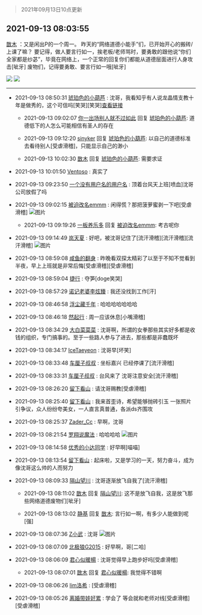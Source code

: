 > 2021年09月13日10点更新
<link rel="stylesheet" href="https://cdn.jsdelivr.net/gh/taotie6/sampleJSON@main/css/photo_show.css">
<meta name="referrer" content="no-referrer" />


 ## 2021-09-13 08:03:55 

 [㪚木](https://www.coolapk.com/feed/29949345?shareKey=Mzk3NDAxZjU5YWVjNjEzZTk3MWY~) ：又是闲出P的一个周一。
昨天的“网络道德小能手”们，已开始开心的搬砖/上课了嘛？
要记得，做人要言行如一，挨老板/老师骂时，要勇敢的跟他说“你们全家都是纱苾”，毕竟在网络上，一个正常的回复你们都能从道德层面进行人身攻击[呲牙]
废物们，记得要勇敢、要言行如一哦[呲牙] 

<div class="album">
<img class="img-item" src="https://image.coolapk.com/feed/2019/1215/13/1081091_5b93e2b6_6172_0998@296x177.gif" />
<img class="img-item" src="https://image.coolapk.com/feed/2021/0719/22/1081091_af8aad1f_6549_5893@218x218.gif" />
</div>

 ------- 

- 2021-09-13 08:50:31 [琥珀色的小葫芦](uid=3670859) : 沈哥，我看知乎有人说龙晶情支教十年是做秀的，这个可信吗[笑哭][笑哭]<a class="feed-link-url" href="https://www.zhihu.com/answer/2113894699" title="https://www.zhihu.com/answer/2113894699" target="_blank" rel="nofollow">查看链接</a> 

    - 2021-09-13 09:02:07 [你一出场别人就不过如此](uid=2538561) 回复 [琥珀色的小葫芦](uid=3670859): 道德低下的人怎么可能相信有圣人的存在 

    - 2021-09-13 09:12:20 [sinyker](uid=684334) 回复 [琥珀色的小葫芦](uid=3670859): 以自己的道德标准去看待别人[受虐滑稽]，只能显示自己的渺小 

    - 2021-09-13 10:02:30 [㪚木](uid=1081091) 回复 [琥珀色的小葫芦](uid=3670859): 需要求证 

- 2021-09-13 10:01:50 [Ventoso](uid=1079215) : 真实了 

- 2021-09-13 09:23:50 [一个没有用户名的用户名](uid=1314924) : 顶着台风天上班[喷血]沈哥公司放假了吗 

- 2021-09-13 09:02:15 [被迫改名emmm](uid=3302275) : 闲得慌？那把菠萝蜜剥一下吧[受虐滑稽] ![图片](https://image.coolapk.com/feed/2021/0913/09/3302275_77292811_4933_9212@1080x2310.jpeg)

    - 2021-09-13 09:19:26 [一板养乐多](uid=3196272) 回复 [被迫改名emmm](uid=3302275): 考古呢你 

- 2021-09-13 09:14:49 [岚天夏](uid=1974131) : 好吧，被沈哥记住了[流汗滑稽][流汗滑稽][流汗滑稽] ![图片](https://image.coolapk.com/feed/2021/0913/09/1974131_f5d97624_5687_4768@1080x649.jpeg)

- 2021-09-13 08:59:08 [咸鱼的翻身](uid=3945270) : 昨晚看双探太精彩了以至于不知不觉看到半夜，早上上班就是非常后悔[受虐滑稽][受虐滑稽] 

- 2021-09-13 08:59:04 [捷行](uid=1629443) : 夺笋[doge笑哭] 

- 2021-09-13 08:57:29 [诺记老婆李炫臻](uid=2802596) : 我还没找到工作[汗] 

- 2021-09-13 08:46:58 [浮尘藏千年](uid=618671) : 哈哈哈哈哈哈哈 

- 2021-09-13 08:46:18 [然起行](uid=2111263) : 周一应该休息[小嘴滑稽] 

- 2021-09-13 08:34:29 [大白菜菜菜](uid=2081020) : 沈哥啊，所谓的女拳那些其实好多都是收钱的组织，专门搞事的。至于一些路人参与了进去，那些都是非蠢既坏 

- 2021-09-13 08:34:17 [IceTaeyeon](uid=2789926) : 沈哥早[坏笑] 

- 2021-09-13 08:33:48 [车厘子叔叔](uid=1756803) : 坐标嘉兴 已经停课了[流汗滑稽] 

- 2021-09-13 08:33:31 [车厘子叔叔](uid=1756803) : 台风来了 沈哥注意安全[流汗滑稽] 

- 2021-09-13 08:26:20 [留下看山](uid=1654131) : 请沈哥赐教[受虐滑稽] 

- 2021-09-13 08:25:40 [留下看山](uid=1654131) : 我来首歪诗，希望能够抛砖引玉
一张照片引争议，众人纷纷夸美女，一人直言真普通，各派ds齐围攻 

- 2021-09-13 08:25:37 [Zader_Cc](uid=1453125) : 早啊，沈哥 

- 2021-09-13 08:21:54 [罗翔说魔法](uid=2307872) : 哈哈哈哈 ![图片](https://image.coolapk.com/feed/2021/0906/19/2715553_b78384fb_7420_3252@300x299.jpeg)

- 2021-09-13 08:14:58 [优秀的小达同学](uid=3114536) : 好早啊[喵喵] 

- 2021-09-13 08:13:54 [留下看山](uid=1654131) : 起床啦，又是学习的一天，努力奋斗，成为像沈哥这么帅的人而努力 

- 2021-09-13 08:09:33 [隔山望川](uid=1298169) : 沈哥逐渐放飞自我了[流汗滑稽] 

    - 2021-09-13 08:11:02 [㪚木](uid=1081091) 回复 [隔山望川](uid=1298169): 这不是放飞自我，这是放飞那些网络道德废物们[呲牙] 

    - 2021-09-13 08:13:02 [静基](uid=1353091) 回复 [㪚木](uid=1081091): 言行如一啊，有多少人能做到呢[强] 

- 2021-09-13 08:07:36 [Z小武](uid=540492) : 沈哥 ![图片](https://image.coolapk.com/feed/2021/0913/08/540492_98679f9a_1655_4509@700x700.jpeg)

- 2021-09-13 08:07:09 [北极狼G2015](uid=1022608) : 好早啊，哥[二哈] 

- 2021-09-13 08:06:09 [君心似暖楊](uid=3303409) : 沈哥觉得早上跑步好吗[受虐滑稽] 

    - 2021-09-13 08:07:01 [㪚木](uid=1081091) 回复 [君心似暖楊](uid=3303409): 我觉得不错啊 

- 2021-09-13 08:06:26 [lim洛希](uid=816320) : [受虐滑稽] 

- 2021-09-13 08:05:26 [离婚带娃好累](uid=8385282) : 学会了 等会就和老师对线[受虐滑稽][受虐滑稽] 


